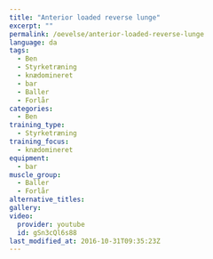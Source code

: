 ```yaml
---
title: "Anterior loaded reverse lunge"
excerpt: ""
permalink: /oevelse/anterior-loaded-reverse-lunge
language: da
tags:
  - Ben
  - Styrketræning
  - knædomineret
  - bar
  - Baller
  - Forlår
categories:
  - Ben
training_type: 
  - Styrketræning
training_focus: 
  - knædomineret
equipment:
  - bar
muscle_group:
  - Baller
  - Forlår
alternative_titles:
gallery:
video:
  provider: youtube
  id: gSn3cQl6s88
last_modified_at: 2016-10-31T09:35:23Z
---
```



